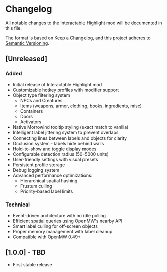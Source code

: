 # Changelog

All notable changes to the Interactable Highlight mod will be documented in this file.

The format is based on [Keep a Changelog](https://keepachangelog.com/en/1.0.0/),
and this project adheres to [Semantic Versioning](https://semver.org/spec/v2.0.0.html).

## [Unreleased]

### Added
- Initial release of Interactable Highlight mod
- Customizable hotkey profiles with modifier support
- Object type filtering system
  - NPCs and Creatures
  - Items (weapons, armor, clothing, books, ingredients, misc)
  - Containers
  - Doors
  - Activators
- Native Morrowind tooltip styling (exact match to vanilla)
- Intelligent label jittering system to prevent overlaps
- Connecting lines between labels and objects for clarity
- Occlusion system - labels hide behind walls
- Hold-to-show and toggle display modes
- Configurable detection radius (50-5000 units)
- User-friendly settings with visual presets
- Persistent profile storage
- Debug logging system
- Advanced performance optimizations:
  - Hierarchical spatial hashing
  - Frustum culling
  - Priority-based label limits

### Technical
- Event-driven architecture with no idle polling
- Efficient spatial queries using OpenMW's nearby API
- Smart label culling for off-screen objects
- Proper memory management with label cleanup
- Compatible with OpenMW 0.49+

## [1.0.0] - TBD
- First stable release